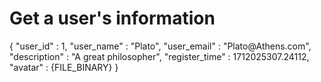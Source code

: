 # Get a user&apos;s information

<api-endpoint openapi-path="../cotalk.yaml" endpoint="/api/user/private/{user_id}" method="GET">

<response type="200">
<sample>
{   
    "user_id" : 1,
    "user_name" : "Plato",
    "user_email" : "Plato@Athens.com",
    "description" : "A great philosopher",
    "register_time" : 1712025307.24112,
    "avatar" : {FILE_BINARY}
}
</sample>

</response>

</api-endpoint>